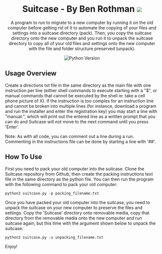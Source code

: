<h1 align="center">Suitcase - By Ben Rothman
	<img src="https://img.shields.io/static/v1?ConciergeWPVersion=&message=v1.0.0&label=&color=999&style=flat-square">
</h1>

<p align="center">A program to run to migrate to a new computer by running it on the old computer before getting rid of it to automate the copying of your files and settings into a suitcase directory (pack). Then, you copy the suitcase directory onto the new computer and you run it to unpack the suitcase directory to copy all of your old files and settings onto the new computer with the file and folder structure preserved (unpack).</p>

<p align="center">
		<img src="https://img.shields.io/badge/python-v3.7-blue" alt="Python Version">
</p>


## Usage Overview
Create a directions txt file in the same directory as the main file with one instruction per line (either shell commands to execute starting with a "$", or manual commands that cannot be executed by the shell ie: take a cell phone picture of X).  If the instruction is too complex for an instruction line and cannot be broken into multiple lines (for instance, download a program and run the installer and enter the registration key) you may start a line with "manual:", which will print out the entered line as a written prompt that you can do and Suitcase will not move to the next command until you press 'Enter'.

Note: As with all code, you can comment out a line during a run.  Commenting in the instructions file can be done by starting a line with '##'.

## How To Use
First you need to pack your old computer into the suitcase.  Clone the Suitcase repository from Github, then create the packing instructions text file in the same directory as the python file. You can then run the program with the following command to pack your old computer:

`python3 suitcase.py -p packing_filename.txt`

Once you have packed your old computer into the suitcase, you need to unpack the suitcase on your new computer to preserve the files and settings.  Copy the 'Suitcase' directory onto removable media, copy that directory from the removable media onto the new computer and run suitcase again, but this time with the argument shown below to unpack the suitcase:

`python3 suitcase.py -u unpacking_filename.txt`

Enjoy!
